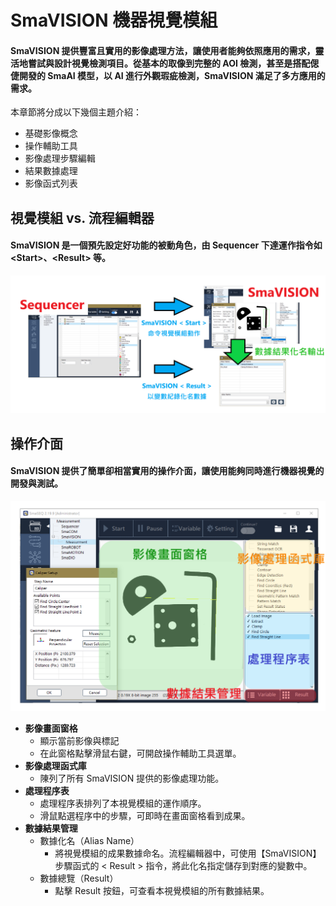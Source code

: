 # SmaVISION 機器視覺模組

#### SmaVISION 提供豐富且實用的影像處理方法，讓使用者能夠依照應用的需求，靈活地嘗試與設計視覺檢測項目。從基本的取像到完整的 AOI 檢測，甚至是搭配偲倢開發的 SmaAI 模型，以 AI 進行外觀瑕疵檢測，SmaVISION 滿足了多方應用的需求。

本章節將分成以下幾個主題介紹：

* 基礎影像概念
* 操作輔助工具
* 影像處理步驟編輯
* 結果數據處理
* 影像函式列表

## 視覺模組 vs. 流程編輯器

#### SmaVISION 是一個預先設定好功能的被動角色，由 Sequencer 下達運作指令如 &lt;Start&gt;、&lt;Result&gt; 等。

![SmaVISION vs. Sequencer](../../.gitbook/assets/visionmodule_vs-sequencer2.png)

## 操作介面

#### SmaVISION 提供了簡單卻相當實用的操作介面，讓使用能夠同時進行機器視覺的開發與測試。

![](../../.gitbook/assets/visionmodule_intro.png)

* **影像畫面窗格**
  * 顯示當前影像與標記
  * 在此窗格點擊滑鼠右鍵，可開啟操作輔助工具選單。
* **影像處理函式庫**
  * 陳列了所有 SmaVISION 提供的影像處理功能。
* **處理程序表**
  * 處理程序表排列了本視覺模組的運作順序。
  * 滑鼠點選程序中的步驟，可即時在畫面窗格看到成果。
* **數據結果管理**
  * 數據化名（Alias Name）
    * 將視覺模組的成果數據命名。流程編輯器中，可使用【SmaVISION】步驟函式的 &lt; Result &gt; 指令，將此化名指定儲存到對應的變數中。
  * 數據總覽（Result）
    * 點擊 Result 按鈕，可查看本視覺模組的所有數據結果。

